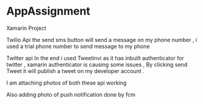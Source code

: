 # AppAssignment
Xamarin Project


Twilio Api 
the send sms button will send a message on my phone number , i used a trial phone number to send message to my phone 

Twitter api
In the end i used Tweetinvi as it has inbuilt authenticator for twitter , xamarin authenticator is causing some issues 
, By clicking send Tweet it will publish a tweet on my developer account . 

I am attaching photos of both these api working 


Also adding photo of push notification done by fcm
